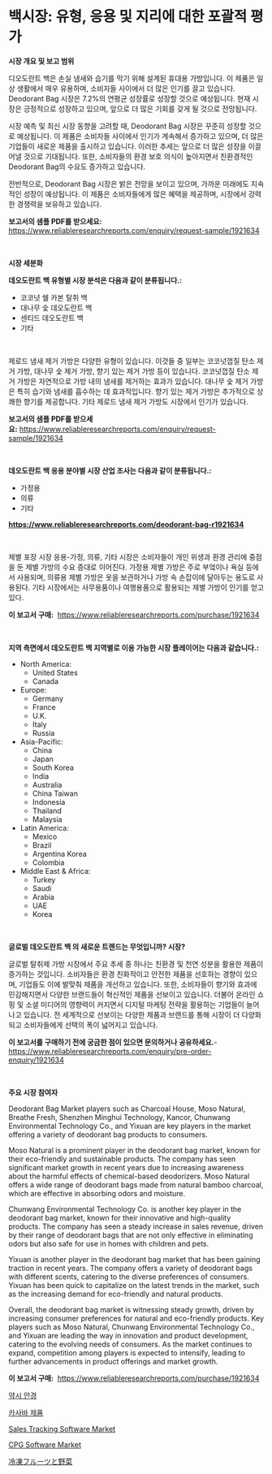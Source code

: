 <p><h1>백시장: 유형, 응용 및 지리에 대한 포괄적 평가</h1></p><p><strong>시장 개요 및 보고 범위</strong></p>
<p><p>디오도란트 백은 손실 냄새와 습기를 막기 위해 설계된 휴대용 가방입니다. 이 제품은 일상 생활에서 매우 유용하며, 소비자들 사이에서 더 많은 인기를 끌고 있습니다. Deodorant Bag 시장은 7.2%의 연평균 성장률로 성장할 것으로 예상됩니다. 현재 시장은 긍정적으로 성장하고 있으며, 앞으로 더 많은 기회를 갖게 될 것으로 전망됩니다.</p><p>시장 예측 및 최신 시장 동향을 고려할 때, Deodorant Bag 시장은 꾸준히 성장할 것으로 예상됩니다. 이 제품은 소비자들 사이에서 인기가 계속해서 증가하고 있으며, 더 많은 기업들이 새로운 제품을 출시하고 있습니다. 이러한 추세는 앞으로 더 많은 성장을 이끌어낼 것으로 기대됩니다. 또한, 소비자들의 환경 보호 의식이 높아지면서 친환경적인 Deodorant Bag의 수요도 증가하고 있습니다.</p><p>전반적으로, Deodorant Bag 시장은 밝은 전망을 보이고 있으며, 가까운 미래에도 지속적인 성장이 예상됩니다. 이 제품은 소비자들에게 많은 혜택을 제공하며, 시장에서 강력한 경쟁력을 보유하고 있습니다.</p></p>
<p><strong>보고서의 샘플 PDF를 받으세요:</strong> <a href="https://www.reliableresearchreports.com/enquiry/request-sample/1921634">https://www.reliableresearchreports.com/enquiry/request-sample/1921634</a></p>
<p>&nbsp;</p>
<p><strong>시장 세분화</strong></p>
<p><strong>데오도란트 백 유형별 시장 분석은 다음과 같이 분류됩니다.:</strong></p>
<p><ul><li>코코넛 쉘 카본 탈취 백</li><li>대나무 숯 데오도란트 백</li><li>센티드 데오도란트 백</li><li>기타</li></ul></p>
<p>&nbsp;</p>
<p><p>제로드 냄새 제거 가방은 다양한 유형이 있습니다. 이것들 중 일부는 코코넛껍질 탄소 제거 가방, 대나무 숯 제거 가방, 향기 있는 제거 가방 등이 있습니다. 코코넛껍질 탄소 제거 가방은 자연적으로 가방 내의 냄새를 제거하는 효과가 있습니다. 대나무 숯 제거 가방은 특히 습기와 냄새를 흡수하는 데 효과적입니다. 향기 있는 제거 가방은 추가적으로 상쾌한 향기를 제공합니다. 기타 제로드 냄새 제거 가방도 시장에서 인기가 있습니다.</p></p>
<p><strong>보고서의 샘플 PDF를 받으세요:</strong>&nbsp;<a href="https://www.reliableresearchreports.com/enquiry/request-sample/1921634">https://www.reliableresearchreports.com/enquiry/request-sample/1921634</a></p>
<p>&nbsp;</p>
<p><strong> 데오도란트 백 응용 분야별 시장 산업 조사는 다음과 같이 분류됩니다.:</strong></p>
<p><ul><li>가정용</li><li>의류</li><li>기타</li></ul></p>
<p><strong><a href="https://www.reliableresearchreports.com/deodorant-bag-r1921634">https://www.reliableresearchreports.com/deodorant-bag-r1921634</a></strong></p>
<p>&nbsp;</p>
<p><p>제별 포장 시장 응용-가정, 의류, 기타 시장은 소비자들이 개인 위생과 환경 관리에 중점을 둔 제별 가방의 수요 증대로 이어진다. 가정용 제별 가방은 주로 부엌이나 욕실 등에서 사용되며, 의류용 제별 가방은 옷을 보관하거나 가방 속 손잡이에 달아두는 용도로 사용된다. 기타 시장에서는 사무용품이나 여행용품으로 활용되는 제별 가방이 인기를 얻고 있다.</p></p>
<p><strong>이 보고서 구매:</strong>&nbsp; <a href="https://www.reliableresearchreports.com/purchase/1921634">https://www.reliableresearchreports.com/purchase/1921634</a></p>
<p>&nbsp;</p>
<p><strong>지역 측면에서 데오도란트 백 지역별로 이용 가능한 시장 플레이어는 다음과 같습니다.:</strong></p>
<p><ul>
    <li>
        North America:
        <ul>
            <li>United States</li>
            <li>Canada</li>
        </ul>
    </li>
    <li>
        Europe:
        <ul>
            <li>Germany</li>
            <li>France</li>
            <li>U.K.</li>
            <li>Italy</li>
            <li>Russia</li>
        </ul>
    </li>
    <li>
        Asia-Pacific:
        <ul>
            <li>China</li>
            <li>Japan</li>
            <li>South Korea</li>
            <li>India</li>
            <li>Australia</li>
            <li>China Taiwan</li>
            <li>Indonesia</li>
            <li>Thailand</li>
            <li>Malaysia</li>
        </ul>
    </li>
    <li>
        Latin America:
        <ul>
            <li>Mexico</li>
            <li>Brazil</li>
            <li>Argentina Korea</li>
            <li>Colombia</li>
        </ul>
    </li>
    <li>
        Middle East & Africa:
        <ul>
            <li>Turkey</li>
            <li>Saudi</li>
            <li>Arabia</li>
            <li>UAE</li>
            <li>Korea</li>
        </ul>
    </li>
    </ul></p>
<p>&nbsp;</p>
<p><strong>글로벌 데오도란트 백 의 새로운 트렌드는 무엇입니까? 시장?</strong></p>
<p><p>글로벌 탈취제 가방 시장에서 주요 추세 중 하나는 친환경 및 천연 성분을 활용한 제품이 증가하는 것입니다. 소비자들은 환경 친화적이고 안전한 제품을 선호하는 경향이 있으며, 기업들도 이에 발맞춰 제품을 개선하고 있습니다. 또한, 소비자들이 향기와 효과에 민감해지면서 다양한 브랜드들이 혁신적인 제품을 선보이고 있습니다. 더불어 온라인 쇼핑 및 소셜 미디어의 영향력이 커지면서 디지털 마케팅 전략을 활용하는 기업들이 늘어나고 있습니다. 전 세계적으로 선보이는 다양한 제품과 브랜드를 통해 시장이 더 다양화되고 소비자들에게 선택의 폭이 넓어지고 있습니다.</p></p>
<p><strong>이 보고서를 구매하기 전에 궁금한 점이 있으면 문의하거나 공유하세요.</strong>- <a href="https://www.reliableresearchreports.com/enquiry/pre-order-enquiry/1921634">https://www.reliableresearchreports.com/enquiry/pre-order-enquiry/1921634</a></p>
<p>&nbsp;</p>
<p><strong>주요 시장 참여자</strong></p>
<p><p>Deodorant Bag Market players such as Charcoal House, Moso Natural, Breathe Fresh, Shenzhen Minghui Technology, Kancor, Chunwang Environmental Technology Co., and Yixuan are key players in the market offering a variety of deodorant bag products to consumers.</p><p>Moso Natural is a prominent player in the deodorant bag market, known for their eco-friendly and sustainable products. The company has seen significant market growth in recent years due to increasing awareness about the harmful effects of chemical-based deodorizers. Moso Natural offers a wide range of deodorant bags made from natural bamboo charcoal, which are effective in absorbing odors and moisture.</p><p>Chunwang Environmental Technology Co. is another key player in the deodorant bag market, known for their innovative and high-quality products. The company has seen a steady increase in sales revenue, driven by their range of deodorant bags that are not only effective in eliminating odors but also safe for use in homes with children and pets.</p><p>Yixuan is another player in the deodorant bag market that has been gaining traction in recent years. The company offers a variety of deodorant bags with different scents, catering to the diverse preferences of consumers. Yixuan has been quick to capitalize on the latest trends in the market, such as the increasing demand for eco-friendly and natural products.</p><p>Overall, the deodorant bag market is witnessing steady growth, driven by increasing consumer preferences for natural and eco-friendly products. Key players such as Moso Natural, Chunwang Environmental Technology Co., and Yixuan are leading the way in innovation and product development, catering to the evolving needs of consumers. As the market continues to expand, competition among players is expected to intensify, leading to further advancements in product offerings and market growth.</p></p>
<p><strong>이 보고서 구매:</strong>&nbsp;&nbsp;<a href="https://www.reliableresearchreports.com/purchase/1921634">https://www.reliableresearchreports.com/purchase/1921634</a></p>
<p><p><a href="https://github.com/JackieFauhey9089475/Market-Research-Report-List-1/blob/main/272266348826.md">약시 안경</a></p><p><a href="https://github.com/Howaoole34545/Market-Research-Report-List-1/blob/main/134906648825.md">카사바 제품</a></p><p><a href="https://github.com/julyju69/Market-Research-Report-List-3/blob/main/sales-tracking-software-market.md">Sales Tracking Software Market</a></p><p><a href="https://github.com/nathandecarvalho/Market-Research-Report-List-3/blob/main/cpg-software-market.md">CPG Software Market</a></p><p><a href="https://github.com/Fatimaklein1/Market-Research-Report-List-1/blob/main/866633352984.md">冷凍フルーツと野菜</a></p></p>